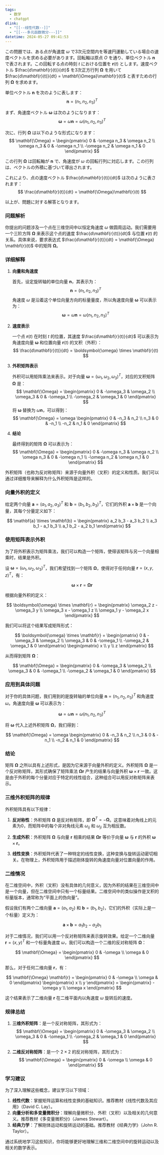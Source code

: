 ```yaml
---
tags:
  - 数学
  - chatgpt
dlink:
  - "[[--线性代数--]]"
  - "[[---多元函数微分---]]"
datetime: 2024-05-27 09:41:53
---
```

この問題では、ある点が角速度 $\omega$ で3次元空間内を等速円運動している場合の速度ベクトルを求める必要があります。回転軸は原点 $O$ を通り、単位ベクトル $\mathbf{n}$ で表されます。この回転する点の時刻 $t$ における位置を $\mathbf{r}(t)$ とします。速度ベクトル $\frac{d\mathbf{r}(t)}{dt}$ を3次正方行列 $\mathbf{\Omega}$ を用いて $\frac{d\mathbf{r}(t)}{dt} = \mathbf{\Omega}\mathbf{r}(t)$ と表すための行列 $\mathbf{\Omega}$ を求めます。

単位ベクトル $\mathbf{n}$ を次のように表します：
$$
\mathbf{n} = (n_1, n_2, n_3)^T
$$

まず、角速度ベクトル $\boldsymbol{\omega}$ は次のようになります：
$$
\boldsymbol{\omega} = \omega \mathbf{n} = \omega (n_1, n_2, n_3)^T
$$

次に、行列 $\mathbf{\Omega}$ は以下のような形式になります：
$$
\mathbf{\Omega} = \begin{pmatrix}
0 & -\omega n_3 & \omega n_2 \\
\omega n_3 & 0 & -\omega n_1 \\
-\omega n_2 & \omega n_1 & 0
\end{pmatrix}
$$

この行列 $\mathbf{\Omega}$ は回転軸が $\mathbf{n}$ で、角速度が $\omega$ の回転行列に対応します。この行列は、ベクトルの外積に基づいて導出されます。

これにより、点の速度ベクトル $\frac{d\mathbf{r}(t)}{dt}$ は次のように表されます：
$$
\frac{d\mathbf{r}(t)}{dt} = \mathbf{\Omega}\mathbf{r}(t)
$$

以上が、問題に対する解答となります。



### 问题解析

你提出的问题涉及一个点在三维空间中以恒定角速度 $\omega$ 做圆周运动。我们需要用一个三阶方阵 $\mathbf{\Omega}$ 来表示这个点的速度 $\frac{d\mathbf{r}(t)}{dt}$ 与位置 $\mathbf{r}(t)$ 的关系。具体来说，要求表达式 $\frac{d\mathbf{r}(t)}{dt} = \mathbf{\Omega} \mathbf{r}(t)$ 中的矩阵 $\mathbf{\Omega}$。


### 详细解释

1. **向量和角速度**

   首先，设定旋转轴的单位向量 $\mathbf{n}$，其表示为：
   $$
   \mathbf{n} = (n_1, n_2, n_3)^T
   $$
   角速度 $\omega$ 是沿着这个单位向量方向的标量量度，所以角速度向量 $\boldsymbol{\omega}$ 可以表示为：
   $$
   \boldsymbol{\omega} = \omega \mathbf{n} = \omega (n_1, n_2, n_3)^T
   $$

2. **速度表示**

   一个点 $\mathbf{r}(t)$ 在时刻 $t$ 的位置，其速度 $\frac{d\mathbf{r}(t)}{dt}$ 可以表示为角速度向量 $\boldsymbol{\omega}$ 和位置向量 $\mathbf{r}(t)$ 的叉积（外积）：
   $$
   \frac{d\mathbf{r}(t)}{dt} = \boldsymbol{\omega} \times \mathbf{r}(t)
   $$

3. **外积矩阵表示**

   外积可以用矩阵乘法来表示。对于向量 $\boldsymbol{\omega} = (\omega_1, \omega_2, \omega_3)^T$，对应的叉积矩阵 $\mathbf{\Omega}$ 是：
   $$
   \mathbf{\Omega} = \begin{pmatrix}
   0 & -\omega_3 & \omega_2 \\
   \omega_3 & 0 & -\omega_1 \\
   -\omega_2 & \omega_1 & 0
   \end{pmatrix}
   $$
   将 $\boldsymbol{\omega}$ 替换为 $\omega \mathbf{n}$，可以得到：
   $$
   \mathbf{\Omega} = \omega \begin{pmatrix}
   0 & -n_3 & n_2 \\
   n_3 & 0 & -n_1 \\
   -n_2 & n_1 & 0
   \end{pmatrix}
   $$

4. **结论**

   最终得到的矩阵 $\mathbf{\Omega}$ 可以表示为：
   $$
   \mathbf{\Omega} = \begin{pmatrix}
   0 & -\omega n_3 & \omega n_2 \\
   \omega n_3 & 0 & -\omega n_1 \\
   -\omega n_2 & \omega n_1 & 0
   \end{pmatrix}
   $$


外积矩阵（也称为反对称矩阵）来源于向量外积（叉积）的定义和性质。我们可以通过详细推导来解释为什么外积矩阵是这样的。

### 向量外积的定义

给定两个向量 $\mathbf{a} = (a_1, a_2, a_3)^T$ 和 $\mathbf{b} = (b_1, b_2, b_3)^T$，它们的外积 $\mathbf{a} \times \mathbf{b}$ 是一个向量，其每个分量定义如下：

$$
\mathbf{a} \times \mathbf{b} = \begin{pmatrix}
a_2 b_3 - a_3 b_2 \\
a_3 b_1 - a_1 b_3 \\
a_1 b_2 - a_2 b_1
\end{pmatrix}
$$

### 使用矩阵表示外积

为了将外积表示为矩阵乘法，我们可以构造一个矩阵，使得该矩阵与另一个向量相乘时，结果是外积。

设 $\boldsymbol{\omega} = (\omega_1, \omega_2, \omega_3)^T$，我们希望找到一个矩阵 $\mathbf{\Omega}$，使得对于任何向量 $\mathbf{r} = (x, y, z)^T$，有：

$$
\boldsymbol{\omega} \times \mathbf{r} = \mathbf{\Omega} \mathbf{r}
$$

根据向量外积的定义：

$$
\boldsymbol{\omega} \times \mathbf{r} = \begin{pmatrix}
\omega_2 z - \omega_3 y \\
\omega_3 x - \omega_1 z \\
\omega_1 y - \omega_2 x
\end{pmatrix}
$$

我们可以将这个结果写成矩阵形式：

$$
\boldsymbol{\omega} \times \mathbf{r} = \begin{pmatrix}
0 & -\omega_3 & \omega_2 \\
\omega_3 & 0 & -\omega_1 \\
-\omega_2 & \omega_1 & 0
\end{pmatrix}
\begin{pmatrix}
x \\
y \\
z
\end{pmatrix}
$$

从而得到矩阵 $\mathbf{\Omega}$：

$$
\mathbf{\Omega} = \begin{pmatrix}
0 & -\omega_3 & \omega_2 \\
\omega_3 & 0 & -\omega_1 \\
-\omega_2 & \omega_1 & 0
\end{pmatrix}
$$

### 应用到具体问题

对于你的具体问题，我们用到的是旋转轴的单位向量 $\mathbf{n} = (n_1, n_2, n_3)^T$ 和角速度 $\omega$。角速度向量 $\boldsymbol{\omega}$ 可以表示为：

$$
\boldsymbol{\omega} = \omega \mathbf{n} = \omega (n_1, n_2, n_3)^T
$$

将 $\boldsymbol{\omega}$ 代入上述外积矩阵 $\mathbf{\Omega}$，我们得到：

$$
\mathbf{\Omega} = \omega \begin{pmatrix}
0 & -n_3 & n_2 \\
n_3 & 0 & -n_1 \\
-n_2 & n_1 & 0
\end{pmatrix}
$$

### 结论

矩阵 $\mathbf{\Omega}$ 之所以具有上述形式，是因为它来源于向量外积的定义。外积矩阵 $\mathbf{\Omega}$ 是一个反对称矩阵，其形式确保了矩阵乘法 $\mathbf{\Omega} \mathbf{r}$ 产生的结果与向量外积 $\boldsymbol{\omega} \times \mathbf{r}$ 一致。这是由于外积的每个分量对应于特定的线性组合，这种组合可以用反对称矩阵来表示。


### 三维外积矩阵的规律

外积矩阵具有以下规律：

1. **反对称性**：外积矩阵 $\mathbf{\Omega}$ 是反对称矩阵，即 $\mathbf{\Omega}^T = -\mathbf{\Omega}$。这意味着对角线上的元素为0，而矩阵中的每个非对角线元素 $\omega_{ij}$ 和 $\omega_{ji}$ 互为相反数。

2. **生成外积**：外积矩阵 $\mathbf{\Omega}$ 与向量 $\mathbf{r}$ 相乘的结果 $\mathbf{\Omega} \mathbf{r}$ 等价于向量 $\boldsymbol{\omega}$ 与 $\mathbf{r}$ 的外积 $\boldsymbol{\omega} \times \mathbf{r}$。

3. **线性变换**：外积矩阵代表了一种特定的线性变换，这种变换与旋转运动密切相关。在物理上，外积矩阵用于描述刚体旋转的角速度向量对位置向量的作用。

### 二维情况

在二维空间中，外积（叉积）没有具体的几何意义，因为外积的结果在三维空间中是一个向量，但在二维空间中只有一个标量结果。二维空间中的类似操作是叉积的标量版本，通常称为“平面上的伪向量”。

假设我们有两个二维向量 $\mathbf{a} = (a_1, a_2)$ 和 $\mathbf{b} = (b_1, b_2)$，它们的外积（实际上是一个标量）定义为：

$$
\mathbf{a} \times \mathbf{b} = a_1 b_2 - a_2 b_1
$$

对于二维情况，我们可以用一个反对称矩阵来表示旋转效果。给定一个二维向量 $\mathbf{r} = (x, y)^T$ 和一个标量角速度 $\omega$，我们可以构造一个二维的反对称矩阵 $\mathbf{\Omega}$：

$$
\mathbf{\Omega} = \begin{pmatrix}
0 & -\omega \\
\omega & 0
\end{pmatrix}
$$

那么，对于任何二维向量 $\mathbf{r}$，有：

$$
\mathbf{\Omega} \mathbf{r} = \begin{pmatrix}
0 & -\omega \\
\omega & 0
\end{pmatrix}
\begin{pmatrix}
x \\
y
\end{pmatrix} = \begin{pmatrix}
-\omega y \\
\omega x
\end{pmatrix}
$$

这个结果表示了二维向量 $\mathbf{r}$ 在二维平面内以角速度 $\omega$ 旋转后的速度。

### 规律总结

1. **三维外积矩阵**：是一个反对称矩阵，其形式为：
   $$
   \mathbf{\Omega} = \begin{pmatrix}
   0 & -\omega_3 & \omega_2 \\
   \omega_3 & 0 & -\omega_1 \\
   -\omega_2 & \omega_1 & 0
   \end{pmatrix}
   $$

2. **二维反对称矩阵**：是一个 $2 \times 2$ 的反对称矩阵，其形式为：
   $$
   \mathbf{\Omega} = \begin{pmatrix}
   0 & -\omega \\
   \omega & 0
   \end{pmatrix}
   $$

### 学习建议

为了深入理解这些概念，建议学习以下领域：

1. **线性代数**：掌握矩阵运算和线性变换的基础知识。推荐教材《线性代数及其应用》（David C. Lay）。
2. **向量分析和多变量微积分**：理解向量微积分、外积（叉积）以及相关的几何意义。推荐教材《多变量微积分》（James Stewart）。
3. **经典力学**：了解刚体运动和旋转运动的基础。推荐教材《经典力学》（John R. Taylor）。

通过系统地学习这些知识，你将能够更好地理解三维和二维空间中的旋转运动以及相关的数学表示。
